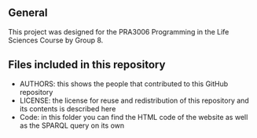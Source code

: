 ## General
This project was designed for the PRA3006 Programming in the Life Sciences Course by Group 8.

## Files included in this repository
- AUTHORS: this shows the people that contributed to this GitHub repository
- LICENSE: the license for reuse and redistribution of this repository and its contents is described here
- Code: in this folder you can find the HTML code of the website as well as the SPARQL query on its own
